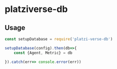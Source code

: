 # platziverse-db

## Usage

``` js
const setupDatabase = require('platzi-verse-db')

setupDatabase(config).then(db=>{
    const {Agent, Metric} = db

}).catch(err=> console.error(err))

```
